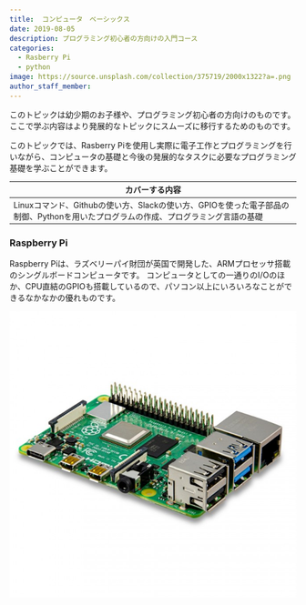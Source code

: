 ```yaml
---
title:  コンピュータ　ベーシックス
date: 2019-08-05
description: プログラミング初心者の方向けの入門コース
categories:
  - Rasberry Pi
  - python
image: https://source.unsplash.com/collection/375719/2000x1322?a=.png
author_staff_member: 
---
```


このトピックは幼少期のお子様や、プログラミング初心者の方向けのものです。ここで学ぶ内容はより発展的なトピックにスムーズに移行するためのものです。

このトピックでは、Rasberry Piを使用し実際に電子工作とプログラミングを行いながら、コンピュータの基礎と今後の発展的なタスクに必要なプログラミング基礎を学ぶことができます。

| カバーする内容                                                                                         | 
|--------------------------------------------------------------------------------------------------------|
|  Linuxコマンド、Githubの使い方、Slackの使い方、GPIOを使った電子部品の制御、Pythonを用いたプログラムの作成、プログラミング言語の基礎 |  

### Raspberry Pi
Raspberry Piは、ラズベリーパイ財団が英国で開発した、ARMプロセッサ搭載のシングルボードコンピュータです。 コンピュータとしての一通りのI/Oのほか、CPU直結のGPIOも搭載しているので、パソコン以上にいろいろなことができるなかなかの優れものです。

![](/images/pi4.jpg)

